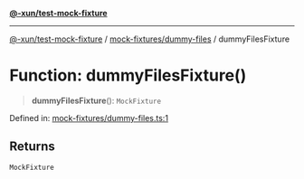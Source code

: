 [**@-xun/test-mock-fixture**](../../../README.md)

***

[@-xun/test-mock-fixture](../../../README.md) / [mock-fixtures/dummy-files](../README.md) / dummyFilesFixture

# Function: dummyFilesFixture()

> **dummyFilesFixture**(): `MockFixture`

Defined in: [mock-fixtures/dummy-files.ts:1](https://github.com/Xunnamius/test-utils/blob/fb7ffeb540b6329cd58507a70130e011f552c63c/packages/test-mock-fixture/src/mock-fixtures/dummy-files.ts#L1)

## Returns

`MockFixture`
